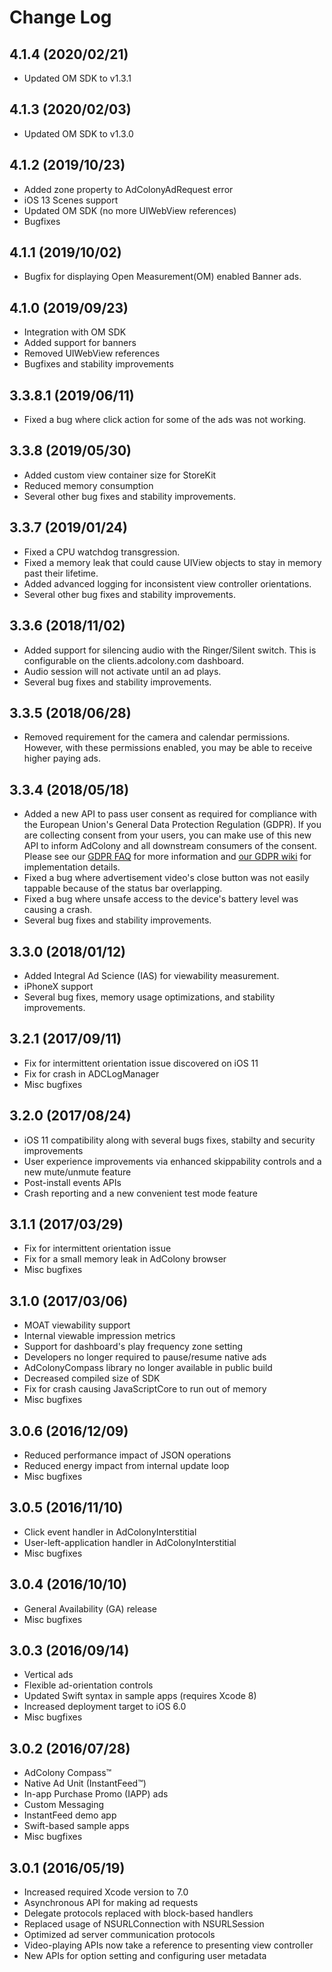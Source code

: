 # Change Log

## 4.1.4 (2020/02/21)
* Updated OM SDK to v1.3.1

## 4.1.3 (2020/02/03)
* Updated OM SDK to v1.3.0

## 4.1.2 (2019/10/23)
* Added zone property to AdColonyAdRequest error
* iOS 13 Scenes support
* Updated OM SDK (no more UIWebView references)
* Bugfixes

## 4.1.1 (2019/10/02)
* Bugfix for displaying Open Measurement(OM) enabled Banner ads.

## 4.1.0 (2019/09/23)
* Integration with OM SDK
* Added support for banners
* Removed UIWebView references
* Bugfixes and stability improvements

## 3.3.8.1 (2019/06/11)
* Fixed a bug where click action for some of the ads was not working.

## 3.3.8 (2019/05/30)
* Added custom view container size for StoreKit
* Reduced memory consumption
* Several other bug fixes and stability improvements.

## 3.3.7 (2019/01/24)
* Fixed a CPU watchdog transgression.
* Fixed a memory leak that could cause UIView objects to stay in
  memory past their lifetime.
* Added advanced logging for inconsistent view controller
  orientations.
* Several other bug fixes and stability improvements.

## 3.3.6 (2018/11/02)
* Added support for silencing audio with the Ringer/Silent switch. This is configurable on the clients.adcolony.com dashboard.
* Audio session will not activate until an ad plays.
* Several bug fixes and stability improvements.

## 3.3.5 (2018/06/28)
* Removed requirement for the camera and calendar permissions. However, with these permissions enabled, you may be able to receive higher paying ads.

## 3.3.4 (2018/05/18)
* Added a new API to pass user consent as required for compliance with the European Union's General Data Protection Regulation (GDPR). If you are collecting consent from your users, you can make use of this new API to inform AdColony and all downstream consumers of the consent. Please see our [GDPR FAQ](https://www.adcolony.com/gdpr/) for more information and [our GDPR wiki](wiki/GDPR) for implementation details.
* Fixed a bug where advertisement video's close button was not easily tappable because of the status bar overlapping.
* Fixed a bug where unsafe access to the device's battery level was causing a crash.
* Several bug fixes and stability improvements.

## 3.3.0 (2018/01/12)
* Added Integral Ad Science (IAS) for viewability measurement.
* iPhoneX support
* Several bug fixes, memory usage optimizations, and stability improvements.

## 3.2.1 (2017/09/11)
* Fix for intermittent orientation issue discovered on iOS 11
* Fix for crash in ADCLogManager
* Misc bugfixes

## 3.2.0 (2017/08/24)
* iOS 11 compatibility along with several bugs fixes, stabilty and security improvements
* User experience improvements via enhanced skippability controls and a new mute/unmute feature
* Post-install events APIs
* Crash reporting and a new convenient test mode feature

## 3.1.1 (2017/03/29)
* Fix for intermittent orientation issue
* Fix for a small memory leak in AdColony browser
* Misc bugfixes

## 3.1.0 (2017/03/06)
* MOAT viewability support
* Internal viewable impression metrics
* Support for dashboard's play frequency zone setting
* Developers no longer required to pause/resume native ads
* AdColonyCompass library no longer available in public build
* Decreased compiled size of SDK
* Fix for crash causing JavaScriptCore to run out of memory
* Misc bugfixes

## 3.0.6 (2016/12/09)
* Reduced performance impact of JSON operations
* Reduced energy impact from internal update loop
* Misc bugfixes

## 3.0.5 (2016/11/10)
* Click event handler in AdColonyInterstitial
* User-left-application handler in AdColonyInterstitial
* Misc bugfixes

## 3.0.4 (2016/10/10)
* General Availability (GA) release
* Misc bugfixes

## 3.0.3 (2016/09/14)
* Vertical ads
* Flexible ad-orientation controls
* Updated Swift syntax in sample apps (requires Xcode 8)
* Increased deployment target to iOS 6.0
* Misc bugfixes

## 3.0.2 (2016/07/28)
* AdColony Compass™
* Native Ad Unit (InstantFeed™)
* In-app Purchase Promo (IAPP) ads
* Custom Messaging
* InstantFeed demo app
* Swift-based sample apps
* Misc bugfixes

## 3.0.1 (2016/05/19)
* Increased required Xcode version to 7.0
* Asynchronous API for making ad requests
* Delegate protocols replaced with block-based handlers
* Replaced usage of NSURLConnection with NSURLSession
* Optimized ad server communication protocols
* Video-playing APIs now take a reference to presenting view controller
* New APIs for option setting and configuring user metadata
